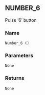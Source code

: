 ## NUMBER\_6

Pulse ‘6’ button


### Name

`Number_6 ()`


### Parameters

`None`


### Returns

`None`